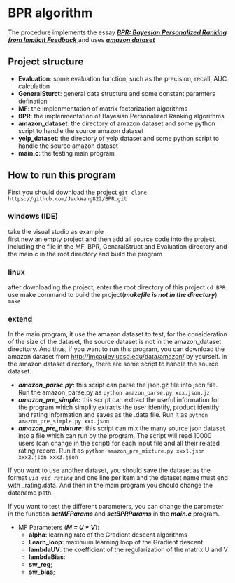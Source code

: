# BPR algorithm
The procedure implements the essay [***BPR: Bayesian Personalized Ranking from Implicit Feedback*** ](https://www.ismll.uni-hildesheim.de/pub/pdfs/Rendle_et_al2009-Bayesian_Personalized_Ranking.pdf)
and uses [***amazon dataset***](http://jmcauley.ucsd.edu/data/amazon/)

## Project structure
- **Evaluation**: some evaluation function, such as the precision, recall, AUC calculation
- **GeneralSturct**: general data structure and some constant paramters defination
- **MF**: the implenmentation of matrix factorization algorithms
- **BPR**: the implenmentation of Bayesian Personalized Ranking algorithms
- **amazon_dataset**: the directory of amazon dataset and some python script to handle the source amazon dataset
- **yelp_dataset**: the directory of yelp dataset and some python script to handle the source amazon dataset
- **main.c**: the testing main program

## How to run this program
First you should download the project `git clone https://github.com/JackWang822/BPR.git`
### windows (IDE)
take the visual studio as example  
first new an empty project and then add all source code into the project, including the file in the MF, BPR, GenaralStruct and Evaluation directory and the main.c in the root directory and build the program
### linux
after downloading the project, enter the root directory of this project `cd BPR`  
use make command to build the project(***makefile is not in the directory***) `make`  

### extend
In the main program, it use the amazon dataset to test, for the consideration of the size of the dataset, the source dataset is not in the amazon_dataset directtory. And thus, if you want to run this program, you can download the amazon dataset from 
http://jmcauley.ucsd.edu/data/amazon/ by yourself. 
In the amazon dataset directory, there are some script to handle the source dataset.   
- ***amazon_parse.py:*** this script can parse the json.gz file into json file. Run the amazon_parse.py as `python amazon_parse.py xxx.json.jz`  
- ***amazon_pre_simple:*** this script can extract the useful information for the program which simplily extracts the user identify, product identify and rating information and saves as the .data file. Run it as `python amazon_pre_simple.py xxx.json`  
- ***amazon_pre_mixture:*** this script can mix the many source json dataset into a file which can run by the program. The script will read 10000 users (can change in the script) for each input file and all their related rating record. Run it as `python amazon_pre_mixture.py xxx1.json xxx2.json xxx3.json`   

If you want to use another dataset, you should save the dataset as the format *`uid vid rating`* and one line per item and the dataset name must end with _rating.data. And then in the main program you should change the dataname path.  

If you want to test the different parameters, you can change the parameter in the function ***setMFParams*** and ***setBPRParams*** in the ***main.c*** program.  
- MF Parameters (***M = U * V***):
    - **alpha**: learning rate of the Gradient descent algorithms
	- **Learn_loop**: maximum learning loop of the Gradient descent
	- **lambdaUV**: the coefficient of the regularization of the matrix U and V 
	- **lambdaBias**:
	- **sw_reg**;
	- **sw_bias**;








  
    
      